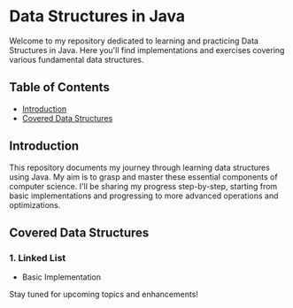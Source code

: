 

# Data Structures in Java

Welcome to my repository dedicated to learning and practicing Data Structures in Java. Here you'll find implementations and exercises covering various fundamental data structures.

## Table of Contents

- [Introduction](#introduction)
- [Covered Data Structures](#covered-data-structures)

## Introduction

This repository documents my journey through learning data structures using Java. My aim is to grasp and master these essential components of computer science. I'll be sharing my progress step-by-step, starting from basic implementations and progressing to more advanced operations and optimizations.

## Covered Data Structures

### 1. Linked List
   - Basic Implementation
     

Stay tuned for upcoming topics and enhancements!
